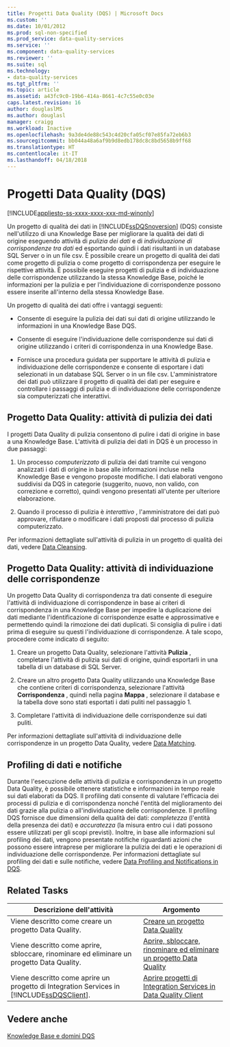 ```yaml
---
title: Progetti Data Quality (DQS) | Microsoft Docs
ms.custom: ''
ms.date: 10/01/2012
ms.prod: sql-non-specified
ms.prod_service: data-quality-services
ms.service: ''
ms.component: data-quality-services
ms.reviewer: ''
ms.suite: sql
ms.technology:
- data-quality-services
ms.tgt_pltfrm: ''
ms.topic: article
ms.assetid: a43fc9c0-19b6-414a-8661-4c7c55e0c03e
caps.latest.revision: 16
author: douglaslMS
ms.author: douglasl
manager: craigg
ms.workload: Inactive
ms.openlocfilehash: 9a3de4de88c543c4d20cfa05cf07e85fa72eb6b3
ms.sourcegitcommit: bb044a48a6af9b9d8edb178dc8c8bd5658b9ff68
ms.translationtype: HT
ms.contentlocale: it-IT
ms.lasthandoff: 04/18/2018
---
```

# <a name="data-quality-projects-dqs"></a>Progetti Data Quality (DQS)

[!INCLUDE[appliesto-ss-xxxx-xxxx-xxx-md-winonly](../includes/appliesto-ss-xxxx-xxxx-xxx-md-winonly.md)]

  Un progetto di qualità dei dati in [!INCLUDE[ssDQSnoversion](../includes/ssdqsnoversion-md.md)] (DQS) consiste nell'utilizzo di una Knowledge Base per migliorare la qualità dei dati di origine eseguendo attività di *pulizia dei dati* e di *individuazione di corrispondenze tra dati* ed esportando quindi i dati risultanti in un database SQL Server o in un file csv. È possibile creare un progetto di qualità dei dati come progetto di pulizia o come progetto di corrispondenza per eseguire le rispettive attività. È possibile eseguire progetti di pulizia e di individuazione delle corrispondenze utilizzando la stessa Knowledge Base, poiché le informazioni per la pulizia e per l'individuazione di corrispondenze possono essere inserite all'interno della stessa Knowledge Base.  
  
 Un progetto di qualità dei dati offre i vantaggi seguenti:  
  
-   Consente di eseguire la pulizia dei dati sui dati di origine utilizzando le informazioni in una Knowledge Base DQS.  
  
-   Consente di eseguire l'individuazione delle corrispondenze sui dati di origine utilizzando i criteri di corrispondenza in una Knowledge Base.  
  
-   Fornisce una procedura guidata per supportare le attività di pulizia e individuazione delle corrispondenze e consente di esportare i dati selezionati in un database SQL Server o in un file csv. L'amministratore dei dati può utilizzare il progetto di qualità dei dati per eseguire e controllare i passaggi di pulizia e di individuazione delle corrispondenze sia computerizzati che interattivi.  
  
##  <a name="Cleansing"></a> Progetto Data Quality: attività di pulizia dei dati  
 I progetti Data Quality di pulizia consentono di pulire i dati di origine in base a una Knowledge Base. L'attività di pulizia dei dati in DQS è un processo in due passaggi:  
  
1.  Un processo *computerizzato* di pulizia dei dati tramite cui vengono analizzati i dati di origine in base alle informazioni incluse nella Knowledge Base e vengono proposte modifiche. I dati elaborati vengono suddivisi da DQS in categorie (suggerito, nuovo, non valido, con correzione e corretto), quindi vengono presentati all'utente per ulteriore elaborazione.  
  
2.  Quando il processo di pulizia è *interattivo* , l'amministratore dei dati può approvare, rifiutare o modificare i dati proposti dal processo di pulizia computerizzato.  
  
 Per informazioni dettagliate sull'attività di pulizia in un progetto di qualità dei dati, vedere [Data Cleansing](../data-quality-services/data-cleansing.md).  
  
##  <a name="Matching"></a> Progetto Data Quality: attività di individuazione delle corrispondenze  
 Un progetto Data Quality di corrispondenza tra dati consente di eseguire l'attività di individuazione di corrispondenze in base ai criteri di corrispondenza in una Knowledge Base per impedire la duplicazione dei dati mediante l'identificazione di corrispondenze esatte e approssimative e permettendo quindi la rimozione dei dati duplicati. Si consiglia di pulire i dati prima di eseguire su questi l'individuazione di corrispondenze. A tale scopo, procedere come indicato di seguito:  
  
1.  Creare un progetto Data Quality, selezionare l'attività **Pulizia** , completare l'attività di pulizia sui dati di origine, quindi esportarli in una tabella di un database di SQL Server.  
  
2.  Creare un altro progetto Data Quality utilizzando una Knowledge Base che contiene criteri di corrispondenza, selezionare l'attività **Corrispondenza** , quindi nella pagina **Mappa** , selezionare il database e la tabella dove sono stati esportati i dati puliti nel passaggio 1.  
  
3.  Completare l'attività di individuazione delle corrispondenze sui dati puliti.  
  
 Per informazioni dettagliate sull'attività di individuazione delle corrispondenze in un progetto Data Quality, vedere [Data Matching](../data-quality-services/data-matching.md).  
  
##  <a name="ProfilingNotification"></a> Profiling di dati e notifiche  
 Durante l'esecuzione delle attività di pulizia e corrispondenza in un progetto Data Quality, è possibile ottenere statistiche e informazioni in tempo reale sui dati elaborati da DQS. Il profiling dati consente di valutare l'efficacia dei processi di pulizia e di corrispondenza nonché l'entità del miglioramento dei dati grazie alla pulizia o all'individuazione delle corrispondenze. Il profiling DQS fornisce due dimensioni della qualità dei dati: *completezza* (l'entità della presenza dei dati) e *accuratezza* (la misura entro cui i dati possono essere utilizzati per gli scopi previsti). Inoltre, in base alle informazioni sul profiling dei dati, vengono presentate notifiche riguardanti azioni che possono essere intraprese per migliorare la pulizia dei dati e le operazioni di individuazione delle corrispondenze. Per informazioni dettagliate sul profiling dei dati e sulle notifiche, vedere [Data Profiling and Notifications in DQS](../data-quality-services/data-profiling-and-notifications-in-dqs.md).  
  
## <a name="related-tasks"></a>Related Tasks  
  
|Descrizione dell'attività|Argomento|  
|----------------------|-----------|  
|Viene descritto come creare un progetto Data Quality.|[Creare un progetto Data Quality](../data-quality-services/create-a-data-quality-project.md)|  
|Viene descritto come aprire, sbloccare, rinominare ed eliminare un progetto Data Quality.|[Aprire, sbloccare, rinominare ed eliminare un progetto Data Quality](open-unlock-rename-and-delete-a-data-quality-project.md)|  
|Viene descritto come aprire un progetto di Integration Services in [!INCLUDE[ssDQSClient](../includes/ssdqsclient-md.md)].|[Aprire progetti di Integration Services in Data Quality Client](../data-quality-services/open-integration-services-projects-in-data-quality-client.md)|  
  
## <a name="see-also"></a>Vedere anche  
 [Knowledge Base e domini DQS](../data-quality-services/dqs-knowledge-bases-and-domains.md)  
  
  
